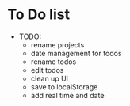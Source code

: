 # To Do list

- TODO:
  - rename projects
  - date management for todos
  - rename todos
  - edit todos
  - clean up UI
  - save to localStorage
  - add real time and date
